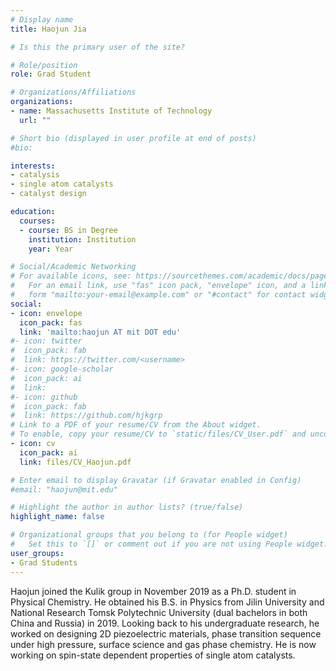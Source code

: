 ```yaml
---
# Display name
title: Haojun Jia

# Is this the primary user of the site?

# Role/position
role: Grad Student

# Organizations/Affiliations
organizations:
- name: Massachusetts Institute of Technology
  url: ""

# Short bio (displayed in user profile at end of posts)
#bio: 

interests:
- catalysis 
- single atom catalysts
- catalyst design

education:
  courses:
  - course: BS in Degree 
    institution: Institution
    year: Year

# Social/Academic Networking
# For available icons, see: https://sourcethemes.com/academic/docs/page-builder/#icons
#   For an email link, use "fas" icon pack, "envelope" icon, and a link in the
#   form "mailto:your-email@example.com" or "#contact" for contact widget.
social:
- icon: envelope
  icon_pack: fas
  link: 'mailto:haojun AT mit DOT edu'
#- icon: twitter
#  icon_pack: fab
#  link: https://twitter.com/<username>
#- icon: google-scholar
#  icon_pack: ai
#  link: 
#- icon: github
#  icon_pack: fab
#  link: https://github.com/hjkgrp
# Link to a PDF of your resume/CV from the About widget.
# To enable, copy your resume/CV to `static/files/CV_User.pdf` and uncomment the lines below.
- icon: cv
  icon_pack: ai
  link: files/CV_Haojun.pdf

# Enter email to display Gravatar (if Gravatar enabled in Config)
#email: "haojun@mit.edu"

# Highlight the author in author lists? (true/false)
highlight_name: false

# Organizational groups that you belong to (for People widget)
#   Set this to `[]` or comment out if you are not using People widget.
user_groups:
- Grad Students
---
```

Haojun joined the Kulik group in November 2019 as a Ph.D. student in Physical Chemistry. He obtained his B.S. in Physics from Jilin University and National Research Tomsk Polytechnic University (dual bachelors in both China and Russia) in 2019. Looking back to his undergraduate research, he worked on designing 2D piezoelectric materials, phase transition sequence under high pressure, surface science and gas phase chemistry. He is now working on spin-state dependent properties of single atom catalysts.

